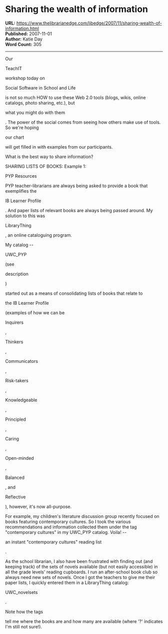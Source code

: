 # Sharing the wealth of information

**URL:** https://www.thelibrarianedge.com/libedge/2007/11/sharing-wealth-of-information.html  
**Published:** 2007-11-01  
**Author:** Katie Day  
**Word Count:** 305

---

Our

TeachIT

workshop today on

Social Software in School and Life

is not so much HOW to use these Web 2.0 tools (blogs, wikis, online catalogs, photo sharing, etc.), but

what you might do with them

.  The power of the social comes from seeing how others make use of tools.  So we're hoping

our chart

will get filled in with examples from our participants.

What is the best way to share information?

SHARING LISTS OF BOOKS: Example 1:

PYP Resources

PYP teacher-librarians are always being asked to provide a book that exemplifies the

IB Learner Profile

.  And paper lists of relevant books are always being passed around.  My solution to this was

LibraryThing

, an online cataloguing program.

My catalog --

UWC_PYP

(see

description

)

started out as a means of consolidating lists of books that relate to

the IB Learner Profile

(examples of how we can be

Inquirers

,

Thinkers

,

Communicators

,

Risk-takers

,

Knowledgeable

,

Principled

,

Caring

,

Open-minded

,

Balanced

, and

Reflective

), however, it's now all-purpose.

For example, my children's literature discussion group recently focused on books featuring contemporary cultures.  So I took the various recommendations and information collected them under the tag "contemporary cultures" in my UWC_PYP catalog.  Voila! --

an instant "contemporary cultures" reading list

.

As the school librarian, I also have been frustrated with finding out (and keeping track) of the sets of novels available (but not easily accessible) in all the grade levels' reading cupboards.  I run an after-school book club so always need new sets of novels.  Once I got the teachers to give me their paper lists, I quickly entered them in a LibraryThing catalog:

UWC_novelsets

.

Note how the tags

tell me where the books are and how many are available (where '?' indicates I'm still not sure!).
